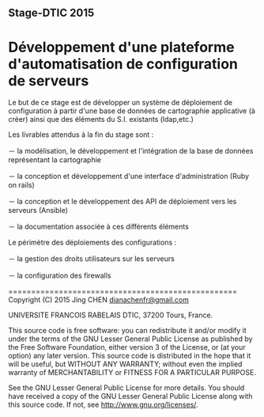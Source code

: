 Stage-DTIC 2015
----------
Développement d'une plateforme d'automatisation de configuration de serveurs
=============================================================================
Le but de ce stage est de développer un système de déploiement de configuration à partir d'une base de données de cartographie applicative (à créer) ainsi que des éléments du S.I. existants (ldap,etc.)

Les livrables attendus à la fin du stage sont :

－ la modélisation, le développement et l'intégration de la base de données représentant la cartographie

－ la conception et développement d'une interface d'administration (Ruby on rails)

－ la conception et le développement des API de déploiement vers les serveurs (Ansible)

－ la documentation associée à ces différents éléments

Le périmètre des déploiements des configurations :

－ la gestion des droits utilisateurs sur les serveurs

－ la configuration des firewalls

==================================================
Copyright (C) 2015 Jing CHEN dianachenfr@gmail.com

UNIVERSITE FRANCOIS RABELAIS DTIC, 37200 Tours, France.

This source code is free software: you can redistribute it and/or modify it under the terms of the GNU Lesser General Public License as published by the Free Software Foundation, either version 3 of the License, or (at your option) any later version. This source code is distributed in the hope that it will be useful, but WITHOUT ANY WARRANTY; without even the implied warranty of MERCHANTABILITY or FITNESS FOR A PARTICULAR PURPOSE.

See the GNU Lesser General Public License for more details. You should have received a copy of the GNU Lesser General Public License along with this source code. If not, see http://www.gnu.org/licenses/.
